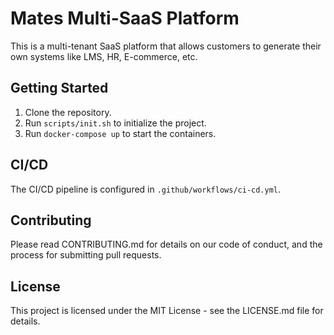 # Mates Multi-SaaS Platform

This is a multi-tenant SaaS platform that allows customers to generate their own systems like LMS, HR, E-commerce, etc.

## Getting Started
1. Clone the repository.
2. Run `scripts/init.sh` to initialize the project.
3. Run `docker-compose up` to start the containers.

## CI/CD
The CI/CD pipeline is configured in `.github/workflows/ci-cd.yml`.

## Contributing
Please read CONTRIBUTING.md for details on our code of conduct, and the process for submitting pull requests.

## License
This project is licensed under the MIT License - see the LICENSE.md file for details.
